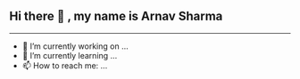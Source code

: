 ## Hi there 👋 , my name is Arnav Sharma
______________________________________________________________________________________________________________________________________________________________________________________________________________________
- 🔭 I’m currently working on ...
- 🌱 I’m currently learning ...
- 📫 How to reach me: ...

<!--
**Arnav270803/arnav270803** is a ✨ _special_ ✨ repository because its `README.md` (this file) appears on your GitHub profile.

Here are some ideas to get you started:

- 🔭 I’m currently working on ...
- 🌱 I’m currently learning ...
- 👯 I’m looking to collaborate on ...
- 🤔 I’m looking for help with ...
- 💬 Ask me about ...
- 📫 How to reach me: ...
- 😄 Pronouns: ...
- ⚡ Fun fact: ...
-->

